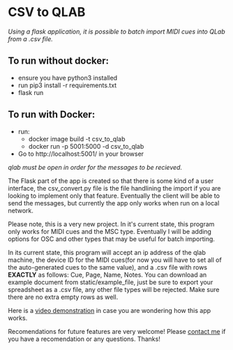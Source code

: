 # CSV to QLAB

*Using a flask application, it is possible to batch import MIDI cues into QLab from a .csv file.*

## To run without docker:
- ensure you have python3 installed
- run pip3 install -r requirements.txt
- flask run

## To run with Docker:
- run:
    - docker image build -t csv_to_qlab
    - docker run -p 5001:5000 -d csv_to_qlab
- Go to http://localhost:5001/ in your browser

*qlab must be open in order for the messages to be recieved.*

The Flask part of the app is created so that there is some kind of a user interface, the csv_convert.py file is the file handlining the import if you are looking to implement only that feature. Eventually the client will be able to send the messages, but currently the app only works when run on a local network.

Please note, this is a very new project. In it's current state, this program only works for MIDI cues and the MSC type. Eventually I will be adding options for OSC and other types that may be useful for batch importing.

In its current state, this program will accept an ip address of the qlab machine, the device ID for the MIDI cues(for now you will have to set all of the auto-generated cues to the same value), and a .csv file with rows **EXACTLY** as follows: Cue, Page, Name, Notes. You can download an example document from static/example_file, just be sure to export your spreadsheet as a .csv file, any other file types will be rejected. Make sure there are no extra empty rows as well.

Here is a [video demonstration](https://northwestern.hosted.panopto.com/Panopto/Pages/Viewer.aspx?id=7d79348b-1385-431e-afce-ac10010c6cc9) in case you are wondering how this app works.

Recomendations for future features are very welcome! Please [contact me](https://www.finlayrosssound.com/contact) if you have a recomendation or any questions. Thanks!

